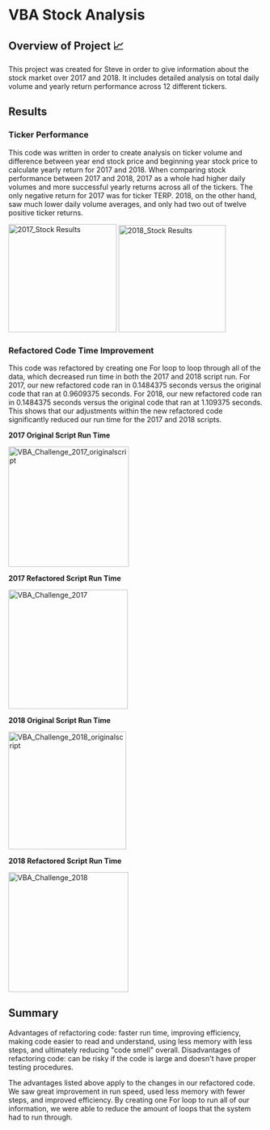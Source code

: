 # VBA Stock Analysis

## Overview of Project :chart_with_upwards_trend:
This project was created for Steve in order to give information about the stock market over 2017 and 2018. It includes detailed analysis on total daily volume and yearly return performance across 12 different tickers. 

## Results 
### Ticker Performance
This code was written in order to create analysis on ticker volume and difference between year end stock price and beginning year stock price to calculate yearly return for 2017 and 2018. 
When comparing stock performance between 2017 and 2018, 2017 as a whole had higher daily volumes and more successful yearly returns across all of the tickers. The only negative return for 2017 was for ticker TERP. 
2018, on the other hand, saw much lower daily volume averages, and only had two out of twelve positive ticker returns. 

<img width="214" alt="2017_Stock Results" src="https://user-images.githubusercontent.com/67871338/89126903-9e68e680-d4b7-11ea-8589-c1565522dc4a.PNG">

<img width="212" alt="2018_Stock Results" src="https://user-images.githubusercontent.com/67871338/89126906-a45ec780-d4b7-11ea-8c4f-65ce82f93914.PNG">

### Refactored Code Time Improvement
This code was refactored by creating one For loop to loop through all of the data, which decreased run time in both the 2017 and 2018 script run. 
For 2017, our new refactored code ran in 0.1484375 seconds versus the original code that ran at 0.9609375 seconds. 
For 2018, our new refactored code ran in 0.1484375 seconds versus the original code that ran at 1.109375 seconds. 
This shows that our adjustments within the new refactored code significantly reduced our run time for the 2017 and 2018 scripts. 

**2017 Original Script Run Time**

<img width="238" alt="VBA_Challenge_2017_originalscript" src="https://user-images.githubusercontent.com/67871338/89126945-e1c35500-d4b7-11ea-8aad-c7955bfe049e.PNG">

**2017 Refactored Script Run Time**

<img width="236" alt="VBA_Challenge_2017" src="https://user-images.githubusercontent.com/67871338/89126954-e8ea6300-d4b7-11ea-99b4-37e6e8993a85.PNG">

**2018 Original Script Run Time**

<img width="233" alt="VBA_Challenge_2018_originalscript" src="https://user-images.githubusercontent.com/67871338/89126962-f0aa0780-d4b7-11ea-89a0-e3a4e73d4f7c.PNG">

**2018 Refactored Script Run Time**

<img width="237" alt="VBA_Challenge_2018" src="https://user-images.githubusercontent.com/67871338/89126961-ee47ad80-d4b7-11ea-918b-663086110a90.PNG">

## Summary
Advantages of refactoring code: faster run time, improving efficiency, making code easier to read and understand, using less memory with less steps, and ultimately reducing "code smell" overall.
Disadvantages of refactoring code: can be risky if the code is large and doesn't have proper testing procedures. 

The advantages listed above apply to the changes in our refactored code. We saw great improvement in run speed, used less memory with fewer steps, and improved efficiency. 
By creating one For loop to run all of our information, we were able to reduce the amount of loops that the system had to run through.
